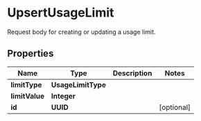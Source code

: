 

# UpsertUsageLimit

Request body for creating or updating a usage limit.

## Properties

| Name | Type | Description | Notes |
|------------ | ------------- | ------------- | -------------|
|**limitType** | **UsageLimitType** |  |  |
|**limitValue** | **Integer** |  |  |
|**id** | **UUID** |  |  [optional] |




